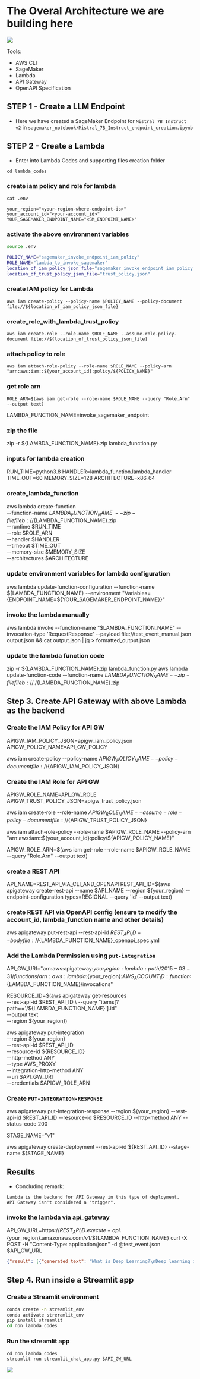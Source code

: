 # The Overal Architecture we are building here
![](./docs/images/workflow.png)

Tools:
- AWS CLI
- SageMaker
- Lambda
- API Gateway
- OpenAPI Specification


## STEP 1 - Create a LLM Endpoint
- Here we have created a SageMaker Endpoint for `Mistral 7B Instruct v2` in `sagemaker_notebook/Mistral_7B_Instruct_endpoint_creation.ipynb`

## STEP 2 - Create a Lambda

- Enter into Lambda Codes and supporting files creation folder

`cd lambda_codes`

### create iam policy and role for lambda
`cat .env`

```
your_region="<your-region-where-endpoint-is>"
your_account_id="<your-account_id>"
YOUR_SAGEMAKER_ENDPOINT_NAME="<SM_ENDPOINT_NAME>"
```

### activate the above environment variables

```bash
source .env

POLICY_NAME="sagemaker_invoke_endpoint_iam_policy"
ROLE_NAME="lambda_to_invoke_sagemaker"
location_of_iam_policy_json_file="sagemaker_invoke_endpoint_iam_policy.json"
location_of_trust_policy_json_file="trust_policy.json"
```

### create IAM policy for Lambda
`aws iam create-policy --policy-name $POLICY_NAME --policy-document file://${location_of_iam_policy_json_file}`

### create_role_with_lambda_trust_policy
`aws iam create-role --role-name $ROLE_NAME --assume-role-policy-document file://${location_of_trust_policy_json_file}`

### attach policy to role
`aws iam attach-role-policy --role-name $ROLE_NAME --policy-arn "arn:aws:iam::${your_account_id}:policy/${POLICY_NAME}"`

### get role arn
`ROLE_ARN=$(aws iam get-role --role-name $ROLE_NAME --query "Role.Arn" --output text)`


LAMBDA_FUNCTION_NAME=invoke_sagemaker_endpoint

### zip the file
zip -r ${LAMBDA_FUNCTION_NAME}.zip lambda_function.py

### inputs for lambda creation
RUN_TIME=python3.8
HANDLER=lambda_function.lambda_handler
TIME_OUT=60
MEMORY_SIZE=128
ARCHITECTURE=x86_64

### create_lambda_function
aws lambda create-function \
--function-name $LAMBDA_FUNCTION_NAME \
--zip-file fileb://${LAMBDA_FUNCTION_NAME}.zip \
--runtime $RUN_TIME \
--role $ROLE_ARN \
--handler $HANDLER \
--timeout $TIME_OUT \
--memory-size $MEMORY_SIZE \
--architectures $ARCHITECTURE


### update environment variables for lambda configuration
aws lambda update-function-configuration --function-name ${LAMBDA_FUNCTION_NAME} --environment "Variables={ENDPOINT_NAME=${YOUR_SAGEMAKER_ENDPOINT_NAME}}"

### invoke the lambda manually
aws lambda invoke --function-name "$LAMBDA_FUNCTION_NAME" --invocation-type 'RequestResponse' --payload file://test_event_manual.json output.json && cat output.json | jq > formatted_output.json


### update the lambda function code
zip -r ${LAMBDA_FUNCTION_NAME}.zip lambda_function.py
aws lambda update-function-code --function-name ${LAMBDA_FUNCTION_NAME} --zip-file fileb://./${LAMBDA_FUNCTION_NAME}.zip


## Step 3. Create API Gateway with above Lambda as the backend

### Create the IAM Policy for API GW
APIGW_IAM_POLICY_JSON=apigw_iam_policy.json
APIGW_POLICY_NAME=API_GW_POLICY

aws iam create-policy --policy-name $APIGW_POLICY_NAME --policy-document file://${APIGW_IAM_POLICY_JSON}

### Create the IAM Role for API GW
APIGW_ROLE_NAME=API_GW_ROLE
APIGW_TRUST_POLICY_JSON=apigw_trust_policy.json

aws iam create-role --role-name $APIGW_ROLE_NAME --assume-role-policy-document file://${APIGW_TRUST_POLICY_JSON}


aws iam attach-role-policy --role-name $APIGW_ROLE_NAME --policy-arn "arn:aws:iam::${your_account_id}:policy/${APIGW_POLICY_NAME}"

APIGW_ROLE_ARN=$(aws iam get-role --role-name $APIGW_ROLE_NAME --query "Role.Arn" --output text)

### create a REST API
API_NAME=REST_API_VIA_CLI_AND_OPENAPI
REST_API_ID=$(aws apigateway create-rest-api --name $API_NAME --region ${your_region} --endpoint-configuration types=REGIONAL --query 'id' --output text) 


### create REST API via OpenAPI config (ensure to modify the account_id, lambda_function name and other details)
<!-- aws apigateway import-rest-api --body file://${LAMBDA_FUNCTION_NAME}_openapi_spec.yaml > api_gw_configuration.json -->

aws apigateway put-rest-api --rest-api-id $REST_API_ID --body file://${LAMBDA_FUNCTION_NAME}_openapi_spec.yml


### Add the Lambda Permission using `put-integration`
API_GW_URI="arn:aws:apigateway:${your_region}:lambda:path/2015-03-31/functions/arn:aws:lambda:${your_region}:${AWS_ACCOUNT_ID}:function:${LAMBDA_FUNCTION_NAME}/invocations"

RESOURCE_ID=$(aws apigateway get-resources \
    --rest-api-id $REST_API_ID \
    --query "items[?path=='/${LAMBDA_FUNCTION_NAME}'].id" \
    --output text \
    --region ${your_region})

aws apigateway put-integration \
        --region ${your_region} \
        --rest-api-id $REST_API_ID \
        --resource-id ${RESOURCE_ID} \
        --http-method ANY \
        --type AWS_PROXY \
        --integration-http-method ANY \
        --uri $API_GW_URI \
        --credentials $APIGW_ROLE_ARN

### Create `PUT-INTEGRATION-RESPONSE`

aws apigateway put-integration-response --region ${your_region} --rest-api-id $REST_API_ID --resource-id $RESOURCE_ID --http-method ANY --status-code 200


STAGE_NAME="v1"

aws apigateway create-deployment --rest-api-id ${REST_API_ID} --stage-name ${STAGE_NAME}



## Results

- Concluding remark: 
```
Lambda is the backend for API Gateway in this type of deployment. 
API Gateway isn't considered a "trigger".
```

### invoke the lambda via api_gateway
API_GW_URL=https://${REST_API_ID}.execute-api.${your_region}.amazonaws.com/v1/${LAMBDA_FUNCTION_NAME}
curl -X POST -H "Content-Type: application/json" -d @test_event.json $API_GW_URL

```json
{"result": [{"generated_text": "What is Deep Learning?\nDeep learning is a subset of machine learning, which is essentially a neural network with three or more layers. These neural networks are designed to learn and improve from experience, by processing large amounts of data. The deep learning algorithms are modeled after the structure and function of the human brain, with interconnected nodes that process information and make decisions based on that information.\n\nDeep learning is used in a variety of applications, including image and speech recognition, natural language processing, and computer vision. It is particularly effective in handling unstructured data, such as text, images, and sound, and can be used to identify patterns and relationships within that data.\n\nSome common deep learning techniques include Convolutional Neural Networks (CNNs), Recurrent Neural Networks (RNNs), and Deep Belief Networks (DBNs). These networks are designed to learn from large amounts of data and can be trained using supervised or unsupervised learning methods.\n\nOverall, deep learning is a powerful tool for handling complex data and identifying patterns and relationships within that data. It has the potential to revolutionize many industries, including healthcare, finance, and transportation."}]}% 
```

## Step 4. Run inside a Streamlit app

### Create a Streamlit environment

```bash
conda create -n streamlit_env
conda activate streramlit_env
pip install streamlit
cd non_lambda_codes
```


### Run the streamlit app

```
cd non_lambda_codes
streamlit run streamlit_chat_app.py $API_GW_URL
```

![](./docs/images/run_sagemaker_endpoint_inside_streamlit.png)
